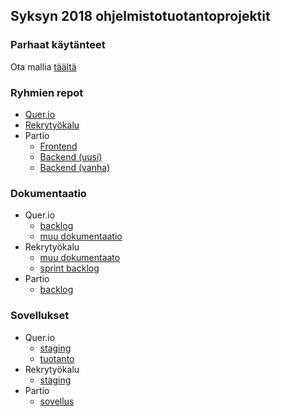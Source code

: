## Syksyn 2018 ohjelmistotuotantoprojektit

### Parhaat käytänteet

Ota mallia [täältä](https://github.com/ohtu-ohjaajat/OhTuHistory/blob/master/reference.md)

### Ryhmien repot
- [Quer.io](https://github.com/Quer-io/Quer.io)
- [Rekrytyökalu](https://github.com/ohtu-rekry)
- Partio
  - [Frontend](https://github.com/partio-scout/tosu-frontend)
  - [Backend (uusi)](https://github.com/partio-scout/tosu-backend-node)
  - [Backend (vanha)](https://github.com/partio-scout/tosu-backend)
  

### Dokumentaatio
- Quer.io 
  - [backlog](#)
  - [muu dokumentaatio](#)
 - Rekrytyökalu
   - [muu dokumentaato](https://drive.google.com/open?id=15oY17CYTkx-eXyyLoGN5QNCkrILjgnGNioUANWcxRZY)
   - [sprint backlog](https://trello.com/b/1ElKPbZ2/rekryty%C3%B6kalu)
- Partio
  - [backlog](https://docs.google.com/spreadsheets/d/1s8WgWyk6s9hXbjHSsdBv8X7MHLPGrLpprMkqOl15yBo/edit?usp=sharing)

### Sovellukset
- Quer.io
  - [staging](#)
  - [tuotanto](#)
- Rekrytyökalu
  - [staging](https://rekrysofta-staging.apps.emblica.com/)
- Partio
  - [sovellus](https://suunnittelu.partio-ohjelma.fi/)
